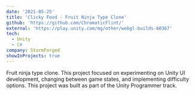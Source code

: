 ```yaml
---
date: '2021-05-25'
title: 'Clicky Food - Fruit Ninja Type Clone'
github: 'https://github.com/ChromaticFlint/'
external: 'https://play.unity.com/mg/other/webgl-builds-60367'
tech:
  - Unity
  - C#
company: StormForged
showInProjects: true
---
```


Fruit ninja type clone. This project focused on experimenting on Unity UI development, changing between game states, and implementing difficulty options. This project was built as part of the Unity Programmer track.
